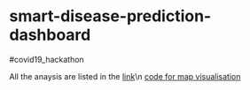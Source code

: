 # smart-disease-prediction-dashboard
#covid19_hackathon

All the anaysis are listed in the [link](https://www.kaggle.com/debabrata1234/covid-19-case-study-analysis-viz-comparisons?scriptVersionId=31758801)\n
[code for map visualisation](https://www.kaggleusercontent.com/kf/31758801/eyJhbGciOiJkaXIiLCJlbmMiOiJBMTI4Q0JDLUhTMjU2In0..3SiAXADrHMvWBpUKReYVqQ.uuyiz_IRiNExoeui0WrEmUSDbwH0dU0G3FKBxtHNhuvPFm49ByABlpsodvlkHuSpMuG3NNr8ZDLQ8ZmcX4Q_HqgA2QZNikTh-dvbsvOBl3LQnQIV4X5pnMm1kORZ_6ukaqdQBoEo7PIJhkf_5vmNJzOvUkyATL854Lye7BpO7kkKJ0Y5qf2ECJql_E4eXg1e2RuC4bzWFDxGetXU3VvrpGpvaEI6DcXzPFu_HGLqRsOBDDAyO2q8UuKUgyxRP6A_ksEUkNbh7Afng-fLrikPbpAbFUISt53TeC7qW3Yr9d1LDasjZmXPLJ7Rp60crunZFPBkLXZeDzWNmnMr6FH7P6R_7HUpqitS7JnjW_hgBDucuf7PXwVZN4Y2PIqg-ndZTJUtnxIjIVzxr7gKZs4Ws75jPuYfZyF7JbUO7A4EZa8Sxw-EnryWtuBaT_wf9FhpEGWxmY_UfqLr7ytHuDkpg8V7HzN0z4IZ_5OaaMTVo9KjZIM4hbBlUNcDvlJQkKqAaDFp9H-VOL7ujC-2tHI1mH9iD8rTFZlDlXCixedkj5scyjowV02xbufKrV2-tuCGmAJGH6akUpzWmfgUgHp8IM1Oa3bhUDo-b31_UtcYrFdWHAnyImfBt_MGmcQkj1jJTqlouJtmngI8NgjEncjavYgvaDafD1-8tUk6xi2cgd6yU5I98zCa0PMF-nmRgXq-CE1e0PyoTyHgZ50R0yPbRg.Pk9lhvbrpouqoug4kjBNWw/__results__.html#Visualization-on-Map)
